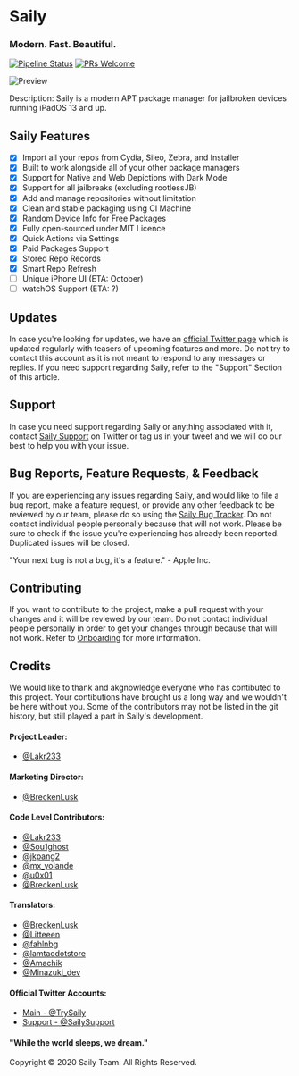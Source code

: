 # Saily
### Modern. Fast. Beautiful.

[![Pipeline Status](https://lab.qaq.wiki/Lakr233/Protein/badges/master/pipeline.svg)](https://lab.qaq.wiki/Lakr233/Protein/-/commits/master)
[![PRs Welcome](https://img.shields.io/badge/PRs-welcome-brightgreen.svg)](https://github.com/SailyTeam/Saily/pulls)

![Preview](./Attachments/main.jpeg)

Description: Saily is a modern APT package manager for jailbroken devices running iPadOS 13 and up.

## Saily Features

- [x] Import all your repos from Cydia, Sileo, Zebra, and Installer
- [x] Built to work alongside all of your other package managers
- [x] Support for Native and Web Depictions with Dark Mode
- [x] Support for all jailbreaks (excluding rootlessJB)
- [x] Add and manage repositories without limitation
- [x] Clean and stable packaging using CI Machine
- [x] Random Device Info for Free Packages
- [x] Fully open-sourced under MIT Licence
- [x] Quick Actions via Settings
- [x] Paid Packages Support
- [x] Stored Repo Records
- [x] Smart Repo Refresh
- [ ] Unique iPhone UI (ETA: October)
- [ ] watchOS Support (ETA: ?)

## Updates

In case you're looking for updates, we have an [official Twitter page](https://twitter.com/TrySaily) which is updated regularly with teasers of upcoming features and more. Do not try to contact this account as it is not meant to respond to any messages or replies. If you need support regarding Saily, refer to the "Support" Section of this article.

## Support

In case you need support regarding Saily or anything associated with it, contact [Saily Support](https://twitter.com/SailySupport) on Twitter or tag us in your tweet and we will do our best to help you with your issue.

## Bug Reports, Feature Requests, & Feedback

If you are experiencing any issues regarding Saily, and would like to file a bug report, make a feature request, or provide any other feedback to be reviewed by our team, please do so using the [Saily Bug Tracker](https://github.com/SailyTeam/BugTracker/blob/master/README.md). Do not contact individual people personally because that will not work. Please be sure to check if the issue you're experiencing has already been reported. Duplicated issues will be closed.

"Your next bug is not a bug, it's a feature." - Apple Inc.

## Contributing

If you want to contribute to the project, make a pull request with your changes and it will be reviewed by our team. Do not contact individual people personally in order to get your changes through because that will not work. Refer to [Onboarding](https://github.com/SailyTeam/Saily/blob/master/Onboarding.md) for more information.

## Credits

We would like to thank and akgnowledge everyone who has contibuted to this project. Your contibutions have brought us a long way and we wouldn't be here without you. Some of the contributors may not be listed in the git history, but still played a part in Saily's development.

#### Project Leader: 
- [@Lakr233](https://twitter.com/Lakr233)

#### Marketing Director:
- [@BreckenLusk](https://twitter.com/BreckenLusk)

#### Code Level Contributors:
- [@Lakr233](https://twitter.com/Lakr233)
- [@Sou1ghost](https://twitter.com/Sou1gh0st)
- [@jkpang2](https://twitter.com/jkpang2)
- [@mx_yolande](https://twitter.com/mx_yolande)
- [@u0x01](https://twitter.com/u0x01)
- [@BreckenLusk](https://twitter.com/BreckenLusk)

#### Translators:
- [@BreckenLusk](https://twitter.com/BreckenLusk)
- [@Litteeen](https://twitter.com/Litteeen)
- [@fahlnbg](https://twitter.com/fahlnbg)
- [@lamtaodotstore](https://twitter.com/lamtaodotstore)
- [@Amachik](https://twitter.com/Amachik2)
- [@Minazuki_dev](https://twitter.com/Minazuki_dev)

#### Official Twitter Accounts:
- [Main - @TrySaily](https://twitter.com/TrySaily)
- [Support - @SailySupport](https://twitter.com/SailySupport)  

#### "While the world sleeps, we dream."

Copyright © 2020 Saily Team. All Rights Reserved.


